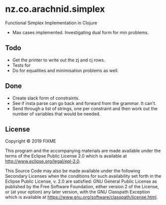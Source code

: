 # nz.co.arachnid.simplex

Functional Simplex Implementation in Clojure

 - Max cases implemented. Investigating dual form for min problems.
 
## Todo

 - Get the printer to write out the zj and cj rows.
 - Tests for         
 - Do for equalities and minimisation problems as well.
  

## Done

 - Create slack form of constraints.
 - See if insta parse can go back and forward from the grammar. It can't.
 - Send through a list of strings, one per constraint and then work out the number of variables that would be needed.

## License

Copyright © 2019 FIXME

This program and the accompanying materials are made available under the
terms of the Eclipse Public License 2.0 which is available at
http://www.eclipse.org/legal/epl-2.0.

This Source Code may also be made available under the following Secondary
Licenses when the conditions for such availability set forth in the Eclipse
Public License, v. 2.0 are satisfied: GNU General Public License as published by
the Free Software Foundation, either version 2 of the License, or (at your
option) any later version, with the GNU Classpath Exception which is available
at https://www.gnu.org/software/classpath/license.html.
